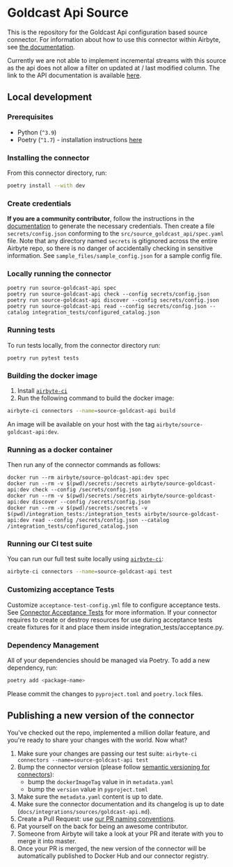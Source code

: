 # Goldcast Api Source

This is the repository for the Goldcast Api configuration based source connector.
For information about how to use this connector within Airbyte, see [the documentation](https://docs.airbyte.com/integrations/sources/goldcast-api).

Currently we are not able to implement incremental streams with this source as the api does not allow a filter on updated at / last modified column. The link to the API documentation is available [here](https://customapi.goldcast.io/swagger-ui/#/).

## Local development

### Prerequisites

* Python (`^3.9`)
* Poetry (`^1.7`) - installation instructions [here](https://python-poetry.org/docs/#installation)



### Installing the connector

From this connector directory, run:
```bash
poetry install --with dev
```


### Create credentials

**If you are a community contributor**, follow the instructions in the [documentation](https://docs.airbyte.com/integrations/sources/goldcast-api)
to generate the necessary credentials. Then create a file `secrets/config.json` conforming to the `src/source_goldcast_api/spec.yaml` file.
Note that any directory named `secrets` is gitignored across the entire Airbyte repo, so there is no danger of accidentally checking in sensitive information.
See `sample_files/sample_config.json` for a sample config file.


### Locally running the connector

```
poetry run source-goldcast-api spec
poetry run source-goldcast-api check --config secrets/config.json
poetry run source-goldcast-api discover --config secrets/config.json
poetry run source-goldcast-api read --config secrets/config.json --catalog integration_tests/configured_catalog.json
```

### Running tests

To run tests locally, from the connector directory run:

```
poetry run pytest tests
```

### Building the docker image

1. Install [`airbyte-ci`](https://github.com/airbytehq/airbyte/blob/master/airbyte-ci/connectors/pipelines/README.md)
2. Run the following command to build the docker image:
```bash
airbyte-ci connectors --name=source-goldcast-api build
```

An image will be available on your host with the tag `airbyte/source-goldcast-api:dev`.


### Running as a docker container

Then run any of the connector commands as follows:
```
docker run --rm airbyte/source-goldcast-api:dev spec
docker run --rm -v $(pwd)/secrets:/secrets airbyte/source-goldcast-api:dev check --config /secrets/config.json
docker run --rm -v $(pwd)/secrets:/secrets airbyte/source-goldcast-api:dev discover --config /secrets/config.json
docker run --rm -v $(pwd)/secrets:/secrets -v $(pwd)/integration_tests:/integration_tests airbyte/source-goldcast-api:dev read --config /secrets/config.json --catalog /integration_tests/configured_catalog.json
```

### Running our CI test suite

You can run our full test suite locally using [`airbyte-ci`](https://github.com/airbytehq/airbyte/blob/master/airbyte-ci/connectors/pipelines/README.md):
```bash
airbyte-ci connectors --name=source-goldcast-api test
```

### Customizing acceptance Tests

Customize `acceptance-test-config.yml` file to configure acceptance tests. See [Connector Acceptance Tests](https://docs.airbyte.com/connector-development/testing-connectors/connector-acceptance-tests-reference) for more information.
If your connector requires to create or destroy resources for use during acceptance tests create fixtures for it and place them inside integration_tests/acceptance.py.

### Dependency Management

All of your dependencies should be managed via Poetry. 
To add a new dependency, run:
```bash
poetry add <package-name>
```

Please commit the changes to `pyproject.toml` and `poetry.lock` files.

## Publishing a new version of the connector

You've checked out the repo, implemented a million dollar feature, and you're ready to share your changes with the world. Now what?
1. Make sure your changes are passing our test suite: `airbyte-ci connectors --name=source-goldcast-api test`
2. Bump the connector version (please follow [semantic versioning for connectors](https://docs.airbyte.com/contributing-to-airbyte/resources/pull-requests-handbook/#semantic-versioning-for-connectors)): 
    - bump the `dockerImageTag` value in in `metadata.yaml`
    - bump the `version` value in `pyproject.toml`
3. Make sure the `metadata.yaml` content is up to date.
4. Make sure the connector documentation and its changelog is up to date (`docs/integrations/sources/goldcast-api.md`).
5. Create a Pull Request: use [our PR naming conventions](https://docs.airbyte.com/contributing-to-airbyte/resources/pull-requests-handbook/#pull-request-title-convention).
6. Pat yourself on the back for being an awesome contributor.
7. Someone from Airbyte will take a look at your PR and iterate with you to merge it into master.
8. Once your PR is merged, the new version of the connector will be automatically published to Docker Hub and our connector registry.